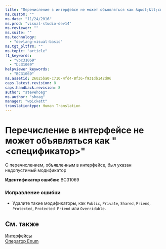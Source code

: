 ```yaml
---
title: "Перечисление в интерфейсе не может объявляться как &quot;&lt;спецификатор&gt;&quot; | Microsoft Docs"
ms.custom: ""
ms.date: "11/24/2016"
ms.prod: "visual-studio-dev14"
ms.reviewer: ""
ms.suite: ""
ms.technology: 
  - "devlang-visual-basic"
ms.tgt_pltfrm: ""
ms.topic: "article"
f1_keywords: 
  - "vbc31069"
  - "bc31069"
helpviewer_keywords: 
  - "BC31069"
ms.assetid: 26025ba0-c710-4fd4-8f36-f931db142d96
caps.latest.revision: 8
caps.handback.revision: 8
author: "stevehoag"
ms.author: "shoag"
manager: "wpickett"
translationtype: Human Translation
---
```

# Перечисление в интерфейсе не может объявляться как &quot;&lt;спецификатор&gt;&quot;
С перечислением, объявленным в интерфейсе, был указан недопустимый модификатор  
  
 **Идентификатор ошибки:** BC31069  
  
### Исправление ошибки  
  
-   Удалите такие модификаторы, как `Public`, `Private`, `Shared`, `Friend`, `Protected`, `Protected Friend` или `Overridable`.  
  
## См. также  
 [Интерфейсы](../../visual-basic/programming-guide/language-features/interfaces/index.md)   
 [Оператор Enum](../../visual-basic/language-reference/statements/enum-statement.md)